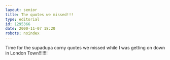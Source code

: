 ```yaml
---
layout: senior
title: The quotes we missed!!!
type: editorial
id: 1295366
date: 2000-11-07 18:20
robots: noindex
---
```

Time for the supadupa corny quotes we missed while I was getting on down in London Town!!!!!!!